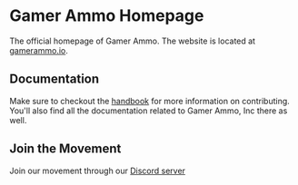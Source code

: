 # Gamer Ammo Homepage
The official homepage of Gamer Ammo. The website is located at [gamerammo.io](https://gamerammo.io).

## Documentation
Make sure to checkout the [handbook](https://github.com/gamerammo/handbook) for more information on contributing. You'll also find all the documentation related to Gamer Ammo, Inc there as well.

## Join the Movement
Join our movement through our [Discord server](https://discord.gg/5wBRPE8)
